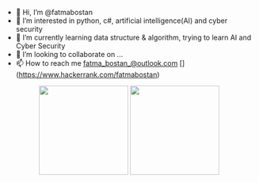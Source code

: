 - 👋 Hi, I’m @fatmabostan
- 👀 I’m interested in python, c#, artificial intelligence(AI) and cyber security
- 🌱 I’m currently learning data structure & algorithm, trying to learn AI and Cyber Security
- 💞️ I’m looking to collaborate on ...
- 📫 How to reach me fatma_bostan_@outlook.com
[![<HackerRank>](https://img.shields.io/badge/<HackerRank>-<pink>?style=for-the-badge&logo=<HackerRank>&logoColor=<pink>)] (https://www.hackerrank.com/fatmabostan)

<p align="center">
      <img height="180em" src="https://github-readme-stats.vercel.app/api?username=fatmabostan&theme=panda&show_icons=true&count_private=true)"/>
      <img height="180em" src="https://github-readme-stats-eight-theta.vercel.app/api/top-langs/?username=fatmabostan&layout=compact&langs_count=8&theme=panda"/>
</p>

<!---
fatfatfatma/fatfatfatma is a ✨ special ✨ repository because its `README.md` (this file) appears on your GitHub profile.
You can click the Preview link to take a look at your changes.
--->
